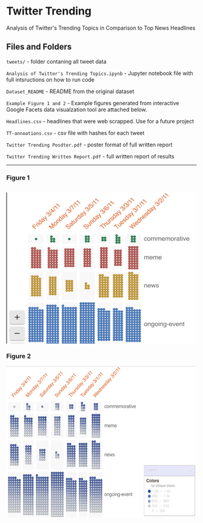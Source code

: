 # Twitter Trending
Analysis of Twitter's Trending Topics in Comparison to Top News Headlines

## Files and Folders 

`tweets/` - folder contaning all tweet data 

`Analysis of Twitter's Trending Topics.ipynb` - Jupyter notebook file with full intsructions on how to run code 

`Dataset_README` - README from the original dataset 

`Example Figure 1 and 2` - Example figures generated from interactive Google Facets data visualzation tool are attached below. 

`Headlines.csv` - headlines that were web scrapped. Use for a future project 

`TT-annoations.csv` - csv file with hashes for each tweet 

`Twitter Trending Posdter.pdf` - poster format of full written report 

`Twitter Trending Written Report.pdf` - full written report of results 

--- 
### Figure 1
<img src="https://github.com/Donnie-Stewart/Twitter-Trending/blob/master/Example%20Figure%201.png" align="center"
      width="900" height="400">
--- 
### Figure 2
<img src="https://github.com/Donnie-Stewart/Twitter-Trending/blob/master/Example%20Figure%202.png" align="center"
      width="900" height="400">
